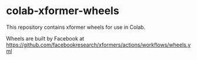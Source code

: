 # colab-xformer-wheels

This repository contains xformer wheels for use in Colab.

Wheels are built by Facebook at https://github.com/facebookresearch/xformers/actions/workflows/wheels.yml
